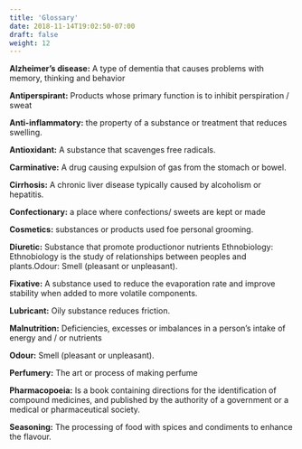 ```yaml
---
title: 'Glossary'
date: 2018-11-14T19:02:50-07:00
draft: false
weight: 12
---
```

**Alzheimer’s disease:** A type of dementia that causes problems with memory, thinking and behavior

**Antiperspirant:** Products whose primary function is to inhibit perspiration / sweat

**Anti-inflammatory:** the property of a substance or treatment that reduces swelling.

**Antioxidant:** A substance that scavenges free radicals.

**Carminative:** A drug causing expulsion of gas from the stomach or bowel.

**Cirrhosis:** A chronic liver disease typically caused by alcoholism or hepatitis.

**Confectionary:** a place where confections/ sweets are kept or made

**Cosmetics:** substances or products used foe personal grooming.

**Diuretic:** Substance that promote productionor nutrients Ethnobiology: Ethnobiology is the study of relationships between peoples and plants.Odour: Smell (pleasant or unpleasant).

**Fixative:** A substance used to reduce the evaporation rate and improve stability when added to more volatile components.

**Lubricant:** Oily substance reduces friction.

**Malnutrition:** Deficiencies, excesses or imbalances in a person’s intake of energy and / or nutrients

**Odour:** Smell (pleasant or unpleasant).

**Perfumery:** The art or process of making perfume

**Pharmacopoeia:** Is a book containing directions for the identification of compound medicines, and published by the authority of a government or a medical or pharmaceutical society.

**Seasoning:** The processing of food with spices and condiments to enhance the flavour.